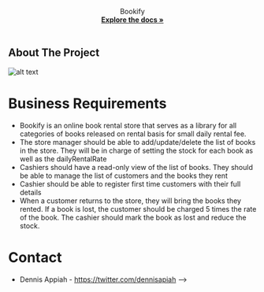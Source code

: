 <div align="center">
  <p align="center">
    Bookify
    <br />
    <a href="https://github.com/dennisappiah/bookify_v3-api"><strong>Explore the docs »</strong></a>
    <br />
    <br />
  </p>
</div>

<!-- ABOUT THE PROJECT -->

## About The Project

![alt text](./read.png)

# Business Requirements

- Bookify is an online book rental store that serves as a library for all categories of books released on rental basis for small daily rental fee.
- The store manager should be able to add/update/delete the list of books in the store. They will be in charge 
of setting the stock for each book as well as the dailyRentalRate
- Cashiers should have a read-only view of the list of books. They should be able to manage the list of customers
and the books they rent
- Cashier should be able to register first time customers with their full details
- When a customer returns to the store, they will bring the books they rented. If a book is lost,
the customer should be charged 5 times the rate of the book. The cashier should mark the book as lost and reduce the stock.

# Contact

- Dennis Appiah - https://twitter.com/dennisapiah -->
